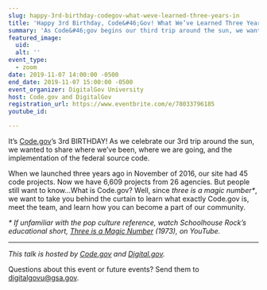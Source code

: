 ```yaml
---
slug: happy-3rd-birthday-codegov-what-weve-learned-three-years-in
title: 'Happy 3rd Birthday, Code&#46;Gov! What We’ve Learned Three Years In'
summary: 'As Code&#46;gov begins our third trip around the sun, we want to take a look at where we’ve been, where we’re going in the world of open source, and the implementation of the federal source code&#46;'
featured_image: 
  uid: 
  alt: ''
event_type: 
  - zoom
date: 2019-11-07 14:00:00 -0500
end_date: 2019-11-07 15:00:00 -0500
event_organizer: DigitalGov University
host: Code.gov and DigitalGov
registration_url: https://www.eventbrite.com/e/78033796185
youtube_id: 

---
```


It’s [Code.gov](https://code.gov/)’s 3rd BIRTHDAY! As we celebrate our 3rd trip around the sun, we wanted to share where we’ve been, where we are going, and the implementation of the federal source code.

When we launched three years ago in November of 2016, our site had 45 code projects. Now we have 6,609 projects from 26 agencies. But people still want to know...What is Code.gov? Well, since _three is a magic number*_, we want to take you behind the curtain to learn what exactly Code.gov is, meet the team, and learn how you can become a part of our community.

_* If unfamiliar with the pop culture reference, watch Schoolhouse Rock’s educational short, [Three is a Magic Number](https://www.youtube.com/watch?v=aU4pyiB-kq0) (1973), on YouTube._

---

_This talk is hosted by [Code.gov](https://code.gov/) and [Digital.gov](https://digital.gov/)._

Questions about this event or future events? Send them to [digitalgovu@gsa.gov](mailto:digitalgovu@gsa.gov).
